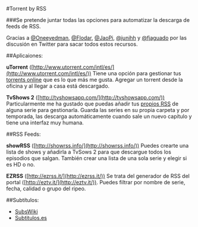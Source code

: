 #Torrent by RSS

###Se pretende juntar todas las opciones para automatizar la descarga de feeds de RSS.

Gracias a [@Oneeyedman](https://twitter.com/oneeyedman), [@Flodar](https://twitter.com/flodar), [@JaoPi](https://twitter.com/JaoPi), [@junihh](https://twitter.com/junihh) y [@fjaguado](https://twitter.com/fjaguado) por las discusión en Twitter para sacar todos estos recursos.


##Aplicaiones:

**uTorrent** ([http://www.utorrent.com/intl/es/](http://www.utorrent.com/intl/es/))
Tiene una opción para gestionar tus [torrents online](https://remote.utorrent.com/) que es lo que más me gusta. Agregar un torrent desde la oficina y al llegar a casa está descargado.

**TvShows 2** ([http://tvshowsapp.com/](http://tvshowsapp.com/))
Particularmente me ha gustado que puedas añadir tus [propios RSS](http://blog.tvshowsapp.com/post/6488183421/como-anadir-un-rss-personalizado-a-tvshows) de alguna serie para gestionarla. Guarda las series en su propia carpeta y por temporada, las descarga automáticamente cuando sale un nuevo capítulo y tiene una interfaz muy humana.

##RSS Feeds: 

**showRSS** ([http://showrss.info/](http://showrss.info/))
Puedes crearte una lista de shows y añadirla a TvSows 2 para que descargue todos los episodios que salgan. También crear una lista de una sola serie y elegir si es HD o no.

**EZRSS** ([http://ezrss.it/](http://ezrss.it/))
Se trata del generador de RSS del portal ([http://eztv.it/](http://eztv.it/)). Puedes filtrar por nombre de serie, fecha, calidad o grupo del ripeo. 

##Subtítulos:

- [SubsWiki](http://www.subswiki.com/)
- [Subtitulos.es](http://www.subtitulos.es/)




